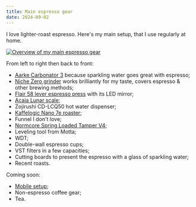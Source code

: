 ```yaml
---
title: Main espresso gear
date: 2024-09-02
---
```


I love lighter-roast espresso. Here's my main setup, that I use regularly at home.

[![Overview of my main espresso gear](/assets/espresso-gear.avif)](/assets/espresso-gear.avif)

From left to right then back to front:

- [Aarke Carbonator 3](https://aarke.com/products/carbonator-3-matte-white) because sparkling water goes great with espresso;
- [Niche Zero grinder](https://www.nichecoffee.co.uk/products/niche-zero) works brilliantly for my taste, covers espresso & other brewing methods;
- [Flair 58 lever espresso press](https://flairespresso.com/product/flair-58/) with its LED mirror;
- [Acaia Lunar scale](https://acaia.co/products/acaia-lunar);
- Zojirushi CD-LCQ50 hot water dispenser;
- [Kaffelogic Nano 7e roaster](https://kaffelogic.com/nano-7-coffee-roaster);
- Funnel I don't love;
- [Normcore Spring Loaded Tamper V4](https://www.normcorewares.com/products/normcore-spring-loaded-tamper-upgrate-v4);
- Leveling tool from Motta;
- WDT;
- Double-wall espresso cups;
- VST filters in a few capacities;
- Cutting boards to present the espresso with a glass of sparkling water;
- Recent roasts.

Coming soon:

- [Mobile setup](/posts/picopresso);
- Non-espresso coffee gear;
- Tea.
